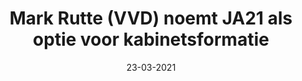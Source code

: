 ---
layout: post
title:  "Mark Rutte (VVD) noemt JA21 als optie voor kabinetsformatie"
date: 23-03-2021
---